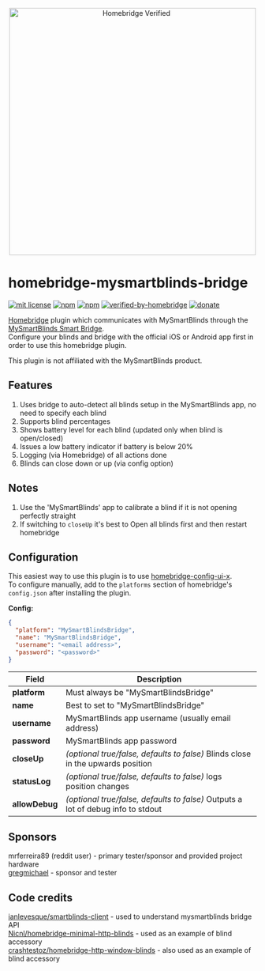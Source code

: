 <p align="center">
  <a href="https://github.com/homebridge/homebridge/wiki/Verified-Plugins#verified-plugins"><img alt="Homebridge Verified" src="https://raw.githubusercontent.com/apexad/homebridge-mysmartblinds-bridge/master/branding/Homebridge_x_MySmartBlinds.png" width="500px"></a>
</p>

# homebridge-mysmartblinds-bridge
[![mit license](https://badgen.net/badge/license/MIT/red)](https://github.com/apexad/homebridge-mysmartblinds-bridge/blob/master/LICENSE)
[![npm](https://badgen.net/npm/v/homebridge-mysmartblinds-bridge)](https://www.npmjs.com/package/homebridge-mysmartblinds-bridge)
[![npm](https://badgen.net/npm/dt/homebridge-mysmartblinds-bridge)](https://www.npmjs.com/package/homebridge-mysmartblinds-bridge)
[![verified-by-homebridge](https://badgen.net/badge/homebridge/verified/purple)](https://github.com/homebridge/homebridge/wiki/Verified-Plugins)
[![donate](https://badgen.net/badge/donate/paypal/91BE09)](https://www.paypal.me/apexadm)


[Homebridge](https://github.com/homebridge/homebridge) plugin which communicates with MySmartBlinds through the [MySmartBlinds Smart Bridge](https://www.mysmartblinds.com/products/smart-hub).  
Configure your blinds and bridge with the official iOS or Android app first in order to use this homebridge plugin.

This plugin is not affiliated with the MySmartBlinds product.

## Features
1. Uses bridge to auto-detect all blinds setup in the MySmartBlinds app, no need to specify each blind
2. Supports blind percentages
3. Shows battery level for each blind (updated only when blind is open/closed)
4. Issues a low battery indicator if battery is below 20%
5. Logging (via Homebridge) of all actions done
6. Blinds can close down or up (via config option)

## Notes
1. Use the 'MySmartBlinds' app to calibrate a blind if it is not opening perfectly straight
2. If switching to `closeUp` it's best to Open all blinds first and then restart homebridge

## Configuration
This easiest way to use this plugin is to use [homebridge-config-ui-x](https://www.npmjs.com/package/homebridge-config-ui-x).  
To configure manually, add to the `platforms` section of homebridge's `config.json` after installing the plugin.

**Config:**
```json
{
  "platform": "MySmartBlindsBridge",
  "name": "MySmartBlindsBridge",
  "username": "<email address>",
  "password": "<password>"
}
```

Field                   | Description
------------------------|------------
**platform**            | Must always be "MySmartBlindsBridge"
**name**                | Best to set to "MySmartBlindsBridge"
**username**            | MySmartBlinds app username (usually email address)
**password**            | MySmartBlinds app password
**closeUp**             | _(optional true/false, defaults to false)_ Blinds close in the upwards position
**statusLog**           | _(optional true/false, defaults to false)_ logs position changes
**allowDebug**          | _(optional true/false, defaults to false)_ Outputs a lot of debug info to stdout

## Sponsors
mrferreira89 (reddit user) - primary tester/sponsor and provided project hardware  
[gregmichael](https://github.com/gregmichael) - sponsor and tester

## Code credits
[ianlevesque/smartblinds-client](https://github.com/ianlevesque/smartblinds-client) - used to understand mysmartblinds bridge API  
[Nicnl/homebridge-minimal-http-blinds](https://github.com/Nicnl/homebridge-minimal-http-blinds) - used as an example of blind accessory  
[crashtestoz/homebridge-http-window-blinds](https://github.com/crashtestoz/homebridge-http-window-blinds) - also used as an example of blind accessory
